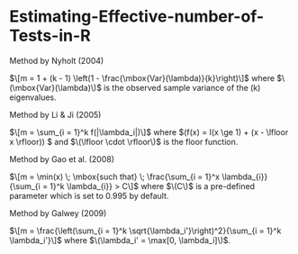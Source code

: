 # Estimating-Effective-number-of-Tests-in-R




Method by Nyholt (2004)

$\[m = 1 + (k - 1) \left(1 - \frac{\mbox{Var}(\lambda)}{k}\right)\]$
where $\(\mbox{Var}(\lambda)\)$ is the observed sample variance of the \(k\) eigenvalues.

Method by Li & Ji (2005)

$\[m = \sum_{i = 1}^k f(|\lambda_i|)\]$
where $\(f(x) = I(x \ge 1) + (x - \lfloor x \rfloor)\) $ and $\(\lfloor \cdot \rfloor\)$ is the floor function.

Method by Gao et al. (2008)

$\[m = \min(x) \; \mbox{such that} \; \frac{\sum_{i = 1}^x \lambda_{i}}{\sum_{i = 1}^k \lambda_{i}} > C\]$
where $\(C\)$ is a pre-defined parameter which is set to $0.995$ by default.

Method by Galwey (2009)

$\[m = \frac{\left(\sum_{i = 1}^k \sqrt{\lambda_i'}\right)^2}{\sum_{i = 1}^k \lambda_i'}\]$
where $\(\lambda_i' = \max[0, \lambda_i]\)$.
